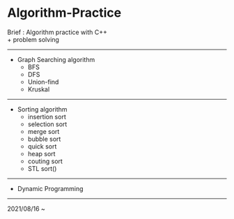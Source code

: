 # Algorithm-Practice
Brief : Algorithm practice with C++<br>
\+ problem solving
<hr>

* Graph Searching algorithm
  * BFS
  * DFS
  * Union-find
  * Kruskal
<hr>

* Sorting algorithm
  * insertion sort
  * selection sort
  * merge sort
  * bubble sort
  * quick sort
  * heap sort
  * couting sort
  * STL sort()
<hr>

* Dynamic Programming

<hr>
2021/08/16 ~
